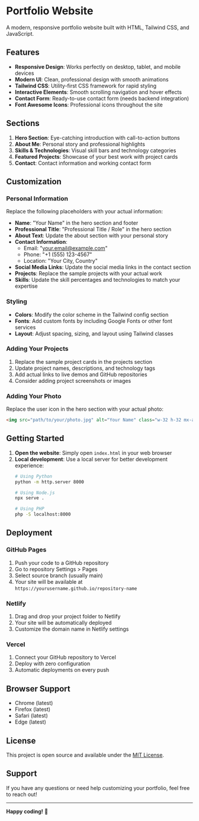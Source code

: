 # Portfolio Website

A modern, responsive portfolio website built with HTML, Tailwind CSS, and JavaScript.

## Features

- **Responsive Design**: Works perfectly on desktop, tablet, and mobile devices
- **Modern UI**: Clean, professional design with smooth animations
- **Tailwind CSS**: Utility-first CSS framework for rapid styling
- **Interactive Elements**: Smooth scrolling navigation and hover effects
- **Contact Form**: Ready-to-use contact form (needs backend integration)
- **Font Awesome Icons**: Professional icons throughout the site

## Sections

1. **Hero Section**: Eye-catching introduction with call-to-action buttons
2. **About Me**: Personal story and professional highlights
3. **Skills & Technologies**: Visual skill bars and technology categories
4. **Featured Projects**: Showcase of your best work with project cards
5. **Contact**: Contact information and working contact form

## Customization

### Personal Information
Replace the following placeholders with your actual information:

- **Name**: "Your Name" in the hero section and footer
- **Professional Title**: "Professional Title / Role" in the hero section
- **About Text**: Update the about section with your personal story
- **Contact Information**: 
  - Email: "your.email@example.com"
  - Phone: "+1 (555) 123-4567"
  - Location: "Your City, Country"
- **Social Media Links**: Update the social media links in the contact section
- **Projects**: Replace the sample projects with your actual work
- **Skills**: Update the skill percentages and technologies to match your expertise

### Styling
- **Colors**: Modify the color scheme in the Tailwind config section
- **Fonts**: Add custom fonts by including Google Fonts or other font services
- **Layout**: Adjust spacing, sizing, and layout using Tailwind classes

### Adding Your Projects
1. Replace the sample project cards in the projects section
2. Update project names, descriptions, and technology tags
3. Add actual links to live demos and GitHub repositories
4. Consider adding project screenshots or images

### Adding Your Photo
Replace the user icon in the hero section with your actual photo:
```html
<img src="path/to/your/photo.jpg" alt="Your Name" class="w-32 h-32 mx-auto mb-6 rounded-full object-cover">
```

## Getting Started

1. **Open the website**: Simply open `index.html` in your web browser
2. **Local development**: Use a local server for better development experience:
   ```bash
   # Using Python
   python -m http.server 8000
   
   # Using Node.js
   npx serve .
   
   # Using PHP
   php -S localhost:8000
   ```

## Deployment

### GitHub Pages
1. Push your code to a GitHub repository
2. Go to repository Settings > Pages
3. Select source branch (usually main)
4. Your site will be available at `https://yourusername.github.io/repository-name`

### Netlify
1. Drag and drop your project folder to Netlify
2. Your site will be automatically deployed
3. Customize the domain name in Netlify settings

### Vercel
1. Connect your GitHub repository to Vercel
2. Deploy with zero configuration
3. Automatic deployments on every push

## Browser Support

- Chrome (latest)
- Firefox (latest)
- Safari (latest)
- Edge (latest)

## License

This project is open source and available under the [MIT License](LICENSE).

## Support

If you have any questions or need help customizing your portfolio, feel free to reach out!

---

**Happy coding!** 🚀
